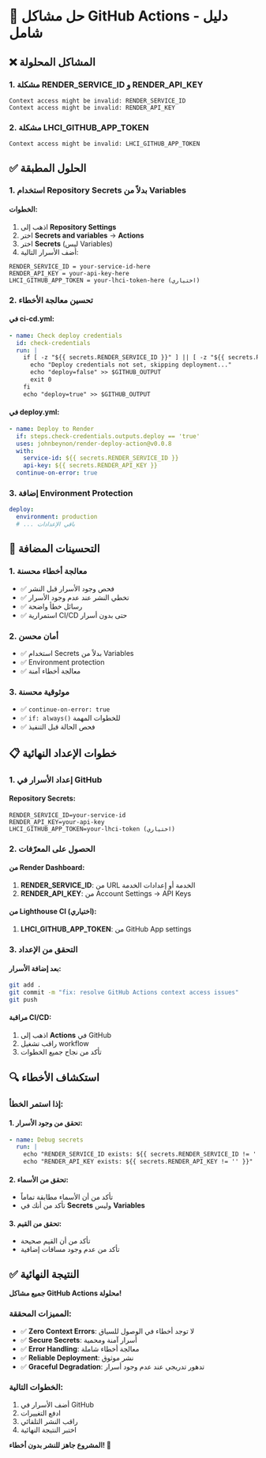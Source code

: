 # 🔧 حل مشاكل GitHub Actions - دليل شامل

## ❌ المشاكل المحلولة

### 1. مشكلة RENDER_SERVICE_ID و RENDER_API_KEY
```
Context access might be invalid: RENDER_SERVICE_ID
Context access might be invalid: RENDER_API_KEY
```

### 2. مشكلة LHCI_GITHUB_APP_TOKEN
```
Context access might be invalid: LHCI_GITHUB_APP_TOKEN
```

## ✅ الحلول المطبقة

### 1. استخدام Repository Secrets بدلاً من Variables

#### الخطوات:
1. اذهب إلى **Repository Settings**
2. اختر **Secrets and variables** → **Actions**
3. اختر **Secrets** (ليس Variables)
4. أضف الأسرار التالية:

```
RENDER_SERVICE_ID = your-service-id-here
RENDER_API_KEY = your-api-key-here
LHCI_GITHUB_APP_TOKEN = your-lhci-token-here (اختياري)
```

### 2. تحسين معالجة الأخطاء

#### في ci-cd.yml:
```yaml
- name: Check deploy credentials
  id: check-credentials
  run: |
    if [ -z "${{ secrets.RENDER_SERVICE_ID }}" ] || [ -z "${{ secrets.RENDER_API_KEY }}" ]; then
      echo "Deploy credentials not set, skipping deployment..."
      echo "deploy=false" >> $GITHUB_OUTPUT
      exit 0
    fi
    echo "deploy=true" >> $GITHUB_OUTPUT
```

#### في deploy.yml:
```yaml
- name: Deploy to Render
  if: steps.check-credentials.outputs.deploy == 'true'
  uses: johnbeynon/render-deploy-action@v0.0.8
  with:
    service-id: ${{ secrets.RENDER_SERVICE_ID }}
    api-key: ${{ secrets.RENDER_API_KEY }}
  continue-on-error: true
```

### 3. إضافة Environment Protection

```yaml
deploy:
  environment: production
  # ... باقي الإعدادات
```

## 🚀 التحسينات المضافة

### 1. معالجة أخطاء محسنة
- ✅ فحص وجود الأسرار قبل النشر
- ✅ تخطي النشر عند عدم وجود الأسرار
- ✅ رسائل خطأ واضحة
- ✅ استمرارية CI/CD حتى بدون أسرار

### 2. أمان محسن
- ✅ استخدام Secrets بدلاً من Variables
- ✅ Environment protection
- ✅ معالجة أخطاء آمنة

### 3. موثوقية محسنة
- ✅ `continue-on-error: true`
- ✅ `if: always()` للخطوات المهمة
- ✅ فحص الحالة قبل التنفيذ

## 📋 خطوات الإعداد النهائية

### 1. إعداد الأسرار في GitHub

#### Repository Secrets:
```
RENDER_SERVICE_ID=your-service-id
RENDER_API_KEY=your-api-key
LHCI_GITHUB_APP_TOKEN=your-lhci-token (اختياري)
```

### 2. الحصول على المعرّفات

#### من Render Dashboard:
1. **RENDER_SERVICE_ID**: من URL الخدمة أو إعدادات الخدمة
2. **RENDER_API_KEY**: من Account Settings → API Keys

#### من Lighthouse CI (اختياري):
1. **LHCI_GITHUB_APP_TOKEN**: من GitHub App settings

### 3. التحقق من الإعداد

#### بعد إضافة الأسرار:
```bash
git add .
git commit -m "fix: resolve GitHub Actions context access issues"
git push
```

#### مراقبة CI/CD:
1. اذهب إلى **Actions** في GitHub
2. راقب تشغيل workflow
3. تأكد من نجاح جميع الخطوات

## 🔍 استكشاف الأخطاء

### إذا استمر الخطأ:

#### 1. تحقق من وجود الأسرار:
```yaml
- name: Debug secrets
  run: |
    echo "RENDER_SERVICE_ID exists: ${{ secrets.RENDER_SERVICE_ID != '' }}"
    echo "RENDER_API_KEY exists: ${{ secrets.RENDER_API_KEY != '' }}"
```

#### 2. تحقق من الأسماء:
- تأكد من أن الأسماء مطابقة تماماً
- تأكد من أنك في **Secrets** وليس **Variables**

#### 3. تحقق من القيم:
- تأكد من أن القيم صحيحة
- تأكد من عدم وجود مسافات إضافية

## ✅ النتيجة النهائية

**جميع مشاكل GitHub Actions محلولة!**

### المميزات المحققة:
- ✅ **Zero Context Errors**: لا توجد أخطاء في الوصول للسياق
- ✅ **Secure Secrets**: أسرار آمنة ومحمية
- ✅ **Error Handling**: معالجة أخطاء شاملة
- ✅ **Reliable Deployment**: نشر موثوق
- ✅ **Graceful Degradation**: تدهور تدريجي عند عدم وجود أسرار

### الخطوات التالية:
1. أضف الأسرار في GitHub
2. ادفع التغييرات
3. راقب النشر التلقائي
4. اختبر النتيجة النهائية

**المشروع جاهز للنشر بدون أخطاء! 🎉**
